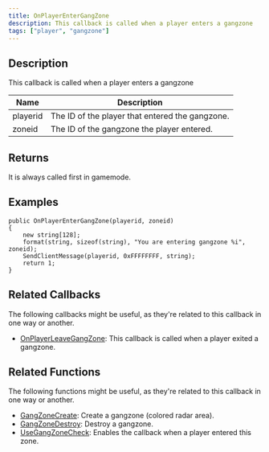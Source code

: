 ```yaml
---
title: OnPlayerEnterGangZone
description: This callback is called when a player enters a gangzone
tags: ["player", "gangzone"]
---
```


<VersionWarn version='omp v1.1.0.2612' />

## Description

This callback is called when a player enters a gangzone

| Name     | Description                                     |
| -------- | ----------------------------------------------- |
| playerid | The ID of the player that entered the gangzone. |
| zoneid   | The ID of the gangzone the player entered.      |

## Returns

It is always called first in gamemode.

## Examples

```pawn
public OnPlayerEnterGangZone(playerid, zoneid)
{
    new string[128];
    format(string, sizeof(string), "You are entering gangzone %i", zoneid);
    SendClientMessage(playerid, 0xFFFFFFFF, string);
    return 1;
}
```

## Related Callbacks

The following callbacks might be useful, as they're related to this callback in one way or another. 

- [OnPlayerLeaveGangZone](OnPlayerLeaveGangZone): This callback is called when a player exited a gangzone. 

## Related Functions

The following functions might be useful, as they're related to this callback in one way or another. 

- [GangZoneCreate](../functions/GangZoneCreate): Create a gangzone (colored radar area).
- [GangZoneDestroy](../functions/GangZoneDestroy): Destroy a gangzone.
- [UseGangZoneCheck](../functions/UseGangZoneCheck): Enables the callback when a player entered this zone.
